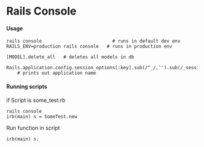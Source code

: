 Rails Console
=============

#### Usage

	rails console						   # runs in default dev env
	RAILS_ENV=production rails console   # runs in production env

	[MODEL].delete_all   # deletes all models in db
	
	Rails.application.config.session_options[:key].sub(/^_/,'').sub(/_session/,'')
		# prints out application name

#### Running scripts

if Script is some_test.rb

	rails console
	irb(main) s = SomeTest.new

Run function in script

	irb(main) s.